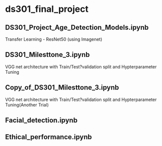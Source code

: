 # ds301_final_project

## DS301_Project_Age_Detection_Models.ipynb
Transfer Learning - ResNet50 (using Imagenet)
## DS301_Milesttone_3.ipynb
VGG net architecture with Train/Test?validation split and Hypterparameter Tuning
## Copy_of_DS301_Milesttone_3.ipynb
VGG net architecture with Train/Test?validation split and Hypterparameter Tuning(Another Trial)
## Facial_detection.ipynb

## Ethical_performance.ipynb
